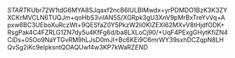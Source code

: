 $START$KUbr72W1tdG6MYA8SJqaxf2ncB6lULBIMwdx+yrPDMDO1BzK3K3ZYXCKrMVCLN6TUQJm+qoHbS3vilAN5S/XGRpk3gU3XnV9pMrBxTreYvVq+Apxw6BC3UEboXuRczWt+9QESfaZ0Y5PkzW2li0KIZEXI62MXvV8tHjdfODK+RsgPak4C4FZRLG1ZN7dy5u4KfFg6d/ba8LXLoCj90/+UqF4PExgGHytKfiZN4CiDs+05Oo9NaYTGvRM9hLJsD0mJI+Bc6KEi9C6mrWY39sxhDCZqpN8LHQvSg2iKc9eIpksntQOAQUwf4w3KP7kWaRZ$END$